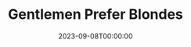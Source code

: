---
title: Gentlemen Prefer Blondes
date: 2023-09-08T00:00:00
opening_date: 1971-04-08
closing_date: 1971-04-24
layout: productions
program:
Theatre: Theatre Jacksonville
Venue: Little Theatre
cast:
- Dorothy Shaw: Nita Buchanan
- Lorelei Lee: Nancy Kaye
- A Steward: Jon Kramerick
- Another Steward: Charles Raulerson
- Gus Esmond: Bob Hilgenberg
- Lady Phyllis Beekman: Betty Bennett
- Sir Francis Beekman: Bill Petry
- Mrs. Ella Spofford: Thelma Mayeron
- Henry Spofford: Seth Wright
- Josephus Gage: Tom Nehl
- Frank: Bill Harris
- George: Stewart Stein
- Gloria Stark: Shirley Lightbody
- Robert Le Manteur: Marshall Grauer
- Louis Le Manteur: Paul Vasvari
- Maitre d'Hotel: Nelson Mashour
- The Collegiate:
  - Bill Harris
  - Randy Weedman
- Newsboy: Tim Tyndall
- Mr. Esmond, Sr.: Marshall Grauer
- Singer and Dancer:
  - Christina Bacher
  - Shirley Cooke
  - Debbie Eaton
  - Nancy Faircloth
  - Blair Ferguson
  - Sean Garrison
  - Warren Grymes
  - Bill Harris
  - Kathy Raulerson
  - Stewart Stein
  - Barbara Stillson
  - Dale Stillson
  - Drew Story
  - Joan Terrell
  - Sherri Thornton
  - Randy Weedman
  - Vivienne Winemiller
crew:
- Director: Robert Knowles
- Technical Director: Ham Waddell
- Musical Director: Rosalind McCall
- Choreographer: Mervyn Rickard
- Stage Manager: Doug Thomas
- Assistant Stage Manager: Ellen Black
- Backdrop Design: Phil Fitzpatrick
- Lighting:
  - Ken Moody
  - Lloyd Jeffords
  - Karen Wakefield
  - Rhoda Betterton
- Sound:
  - Lloyd Jeffords
  - Roberta Quattlebaum
- Costumes:
  - Mary Coyle
  - Martha Gilliatt
  - Lynn Morton
- Properties:
  - Katie Raven
  - Mary Coyle
  - Karen Wakefield
  - Paula Goldman
- Set Construction:
  - Rhoda Betterton
  - Janey Bilbro
  - Marlene Crippen
  - Lloyd Jeffords
  - Kathy Magarowicz
  - Mary Mann
  - Ken Moody
  - Tim Tyndall
  - Karen Wakefield
- Stage Crew:
  - Marlene Crippen
  - Kathy Magarowicz
  - Mary Mann
  - Pete Peterson
  - Tim Tyndall
- Make-up: Marshall Grauer
- Publicity: Diane Somerville
- Box Office:
  - Ann Dubow
  - Gert Berman
---